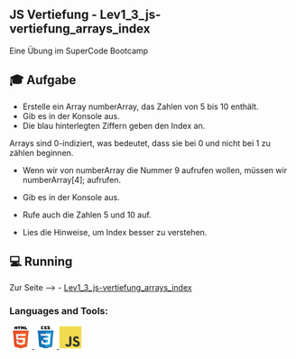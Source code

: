 ## JS Vertiefung - Lev1_3_js-vertiefung_arrays_index

Eine Übung im SuperCode Bootcamp

## 🎓 Aufgabe

- Erstelle ein Array numberArray, das Zahlen von 5 bis 10 enthält.
- Gib es in der Konsole aus.
- Die blau hinterlegten Ziffern geben den Index an.

Arrays sind 0-indiziert, was bedeutet, dass sie bei 0 und nicht bei 1 zu zählen beginnen.

- Wenn wir von numberArray die Nummer 9 aufrufen wollen, müssen wir numberArray[4]; aufrufen.
- Gib es in der Konsole aus.
- Rufe auch die Zahlen 5 und 10 auf.

- Lies die Hinweise, um Index besser zu verstehen.

## 💻 Running

Zur Seite —> - [Lev1_3_js-vertiefung_arrays_index](https://mukkez.github.io/Bootcamp/tasks/Day_53/Lev1_3_js-vertiefung_arrays_index/)

<p align="left">
</p>

<h3 align="left">Languages and Tools:</h3>
<p align="left"> <a href="https://www.w3schools.com/html/" target="_blank" rel="noreferrer"> <img src="https://raw.githubusercontent.com/devicons/devicon/master/icons/html5/html5-original-wordmark.svg" alt="html5" width="40" height="40"/> </a>
<a href="https://www.w3schools.com/css/" target="_blank" rel="noreferrer"> <img src="https://raw.githubusercontent.com/devicons/devicon/master/icons/css3/css3-original-wordmark.svg" alt="css3" width="40" height="40"/> </a> 
<a href="https://www.w3schools.com/css/" target="_blank" rel="noreferrer"> <img src="https://raw.githubusercontent.com/devicons/devicon/master/icons/javascript/javascript-original.svg" alt="css3" width="40" height="40"/> </a> </p>
